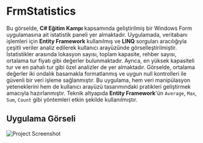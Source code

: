 # FrmStatistics

Bu görselde, **C# Eğitim Kampı** kapsamında geliştirilmiş bir Windows Form uygulamasına ait istatistik paneli yer almaktadır. Uygulamada, veritabanı işlemleri için **Entity Framework** kullanılmış ve **LINQ** sorguları aracılığıyla çeşitli veriler analiz edilerek kullanıcı arayüzünde görselleştirilmiştir. İstatistikler arasında lokasyon sayısı, toplam kapasite, rehber sayısı, ortalama tur fiyatı gibi değerler bulunmaktadır. Ayrıca, en yüksek kapasiteli tur ve en pahalı tur gibi özel analizler de yer almaktadır. Görselde, ortalama değerler iki ondalık basamakla formatlanmış ve uygun null kontrolleri ile güvenli bir veri işleme sağlanmıştır. Bu uygulama, hem veri manipülasyon yeteneklerini hem de kullanıcı arayüzü tasarımındaki pratikleri geliştirmek amacıyla hazırlanmıştır. Teknik altyapıda **Entity Framework**'ün `Average`, `Max`, `Sum`, `Count` gibi yöntemleri etkin şekilde kullanılmıştır.

## Uygulama Görseli

![Project Screenshot](../ProjectImages/ekran-goruntusu.png)
